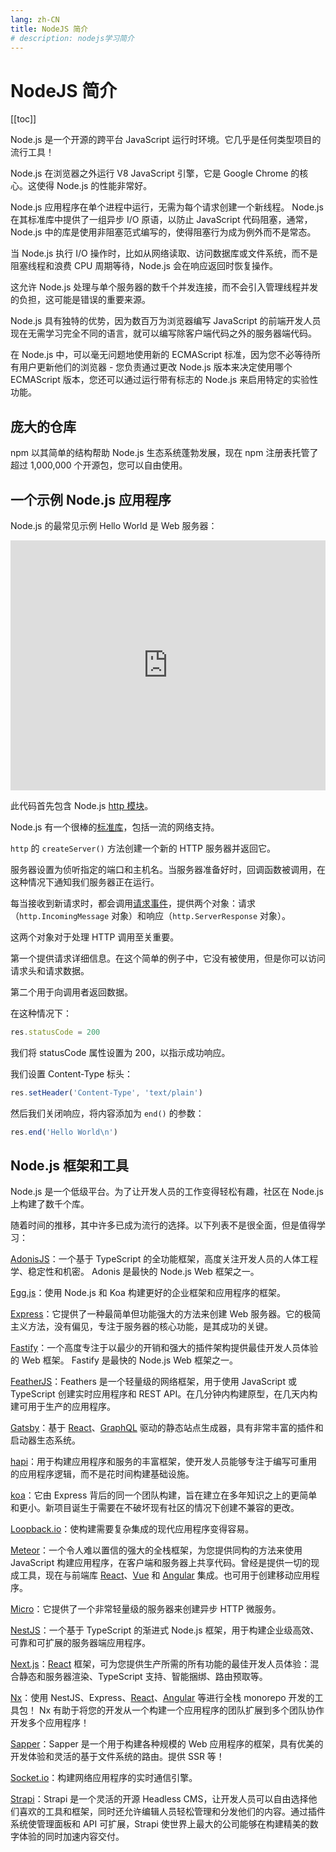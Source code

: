 ```yaml
---
lang: zh-CN
title: NodeJS 简介
# description: nodejs学习简介
---
```


# NodeJS 简介

<!-- 添加目录到当前Markdown -->
[[toc]]

Node.js 是一个开源的跨平台 JavaScript 运行时环境。它几乎是任何类型项目的流行工具！

Node.js 在浏览器之外运行 V8 JavaScript 引擎，它是 Google Chrome 的核心。这使得 Node.js 的性能非常好。

Node.js 应用程序在单个进程中运行，无需为每个请求创建一个新线程。 Node.js 在其标准库中提供了一组异步 I/O 原语，以防止 JavaScript 代码阻塞，通常，Node.js 中的库是使用非阻塞范式编写的，使得阻塞行为成为例外而不是常态。

当 Node.js 执行 I/O 操作时，比如从网络读取、访问数据库或文件系统，而不是阻塞线程和浪费 CPU 周期等待，Node.js 会在响应返回时恢复操作。

这允许 Node.js 处理与单个服务器的数千个并发连接，而​​不会引入管理线程并发的负担，这可能是错误的重要来源。

Node.js 具有独特的优势，因为数百万为浏览器编写 JavaScript 的前端开发人员现在无需学习完全不同的语言，就可以编写除客户端代码之外的服务器端代码。

在 Node.js 中，可以毫无问题地使用新的 ECMAScript 标准，因为您不必等待所有用户更新他们的浏览器 - 您负责通过更改 Node.js 版本来决定使用哪个 ECMAScript 版本，您还可以通过运行带有标志的 Node.js 来启用特定的实验性功能。

## 庞大的仓库

npm 以其简单的结构帮助 Node.js 生态系统蓬勃发展，现在 npm 注册表托管了超过 1,000,000 个开源包，您可以自由使用。

## 一个示例 Node.js 应用程序

Node.js 的最常见示例 Hello World 是 Web 服务器：

<iframe title="Hello world web server" src="https://stackblitz.com/edit/nodejs-dev-0001-01?embed=1&amp;file=index.js&amp;zenmode=1" alt="nodejs-dev-0001-01 on StackBlitz" style="height: 400px; width: 100%; border: 0px;"></iframe>

此代码首先包含 Node.js [http 模块](https://nodejs.org/api/http.html)。

Node.js 有一个很棒的[标准库](https://nodejs.org/api/)，包括一流的网络支持。

```http``` 的 ```createServer()``` 方法创建一个新的 HTTP 服务器并返回它。

服务器设置为侦听指定的端口和主机名。当服务器准备好时，回调函数被调用，在这种情况下通知我们服务器正在运行。

每当接收到新请求时，都会调用[请求事件](https://nodejs.org/api/http.html#http_event_request)，提供两个对象：请求（```http.IncomingMessage``` 对象）和响应（```http.ServerResponse``` 对象）。

这两个对象对于处理 HTTP 调用至关重要。

第一个提供请求详细信息。在这个简单的例子中，它没有被使用，但是你可以访问请求头和请求数据。

第二个用于向调用者返回数据。

在这种情况下：

```js
res.statusCode = 200
```
我们将 statusCode 属性设置为 200，以指示成功响应。

我们设置 Content-Type 标头：

```js
res.setHeader('Content-Type', 'text/plain')
```

然后我们关闭响应，将内容添加为 ```end()``` 的参数：

```js
res.end('Hello World\n')
```

## Node.js 框架和工具

Node.js 是一个低级平台。为了让开发人员的工作变得轻松有趣，社区在 Node.js 上构建了数千个库。

随着时间的推移，其中许多已成为流行的选择。以下列表不是很全面，但是值得学习：

[AdonisJS](https://adonisjs.com/)：一个基于 TypeScript 的全功能框架，高度关注开发人员的人体工程学、稳定性和机密。 Adonis 是最快的 Node.js Web 框架之一。

[Egg.js](https://eggjs.org/en/)：使用 Node.js 和 Koa 构建更好的企业框架和应用程序的框架。

[Express](https://expressjs.com/)：它提供了一种最简单但功能强大的方法来创建 Web 服务器。它的极简主义方法，没有偏见，专注于服务器的核心功能，是其成功的关键。

[Fastify](https://www.fastify.io/)：一个高度专注于以最少的开销和强大的插件架构提供最佳开发人员体验的 Web 框架。 Fastify 是最快的 Node.js Web 框架之一。

[FeatherJS](https://feathersjs.com/)：Feathers 是一个轻量级的网络框架，用于使用 JavaScript 或 TypeScript 创建实时应用程序和 REST API。在几分钟内构建原型，在几天内构建可用于生产的应用程序。

[Gatsby](https://www.gatsbyjs.com/)：基于 [React](https://reactjs.org/)、[GraphQL](https://graphql.org/) 驱动的静态站点生成器，具有非常丰富的插件和启动器生态系统。

[hapi](https://hapi.dev/)：用于构建应用程序和服务的丰富框架，使开发人员能够专注于编写可重用的应用程序逻辑，而不是花时间构建基础设施。

[koa](http://koajs.com/)：它由 Express 背后的同一个团队构建，旨在建立在多年知识之上的更简单和更小。新项目诞生于需要在不破坏现有社区的情况下创建不兼容的更改。

[Loopback.io](https://loopback.io/)：使构建需要复杂集成的现代应用程序变得容易。

[Meteor](https://meteor.com/)：一个令人难以置信的强大的全栈框架，为您提供同构的方法来使用 JavaScript 构建应用程序，在客户端和服务器上共享代码。曾经是提供一切的现成工具，现在与前端库 [React](https://reactjs.org/)、[Vue](https://vuejs.org/) 和 [Angular](https://angular.io/) 集成。也可用于创建移动应用程序。

[Micro](https://github.com/vercel/micro)：它提供了一个非常轻量级的服务器来创建异步 HTTP 微服务。

[NestJS](https://nestjs.com/)：一个基于 TypeScript 的渐进式 Node.js 框架，用于构建企业级高效、可靠和可扩展的服务器端应用程序。

[Next.js](https://nextjs.org/)：[React](https://reactjs.org/) 框架，可为您提供生产所需的所有功能的最佳开发人员体验：混合静态和服务器渲染、TypeScript 支持、智能捆绑、路由预取等。

[Nx](https://nx.dev/)：使用 NestJS、Express、[React](https://reactjs.org/)、[Angular](https://angular.io/) 等进行全栈 monorepo 开发的工具包！ Nx 有助于将您的开发从一个构建一个应用程序的团队扩展到多个团队协作开发多个应用程序！

[Sapper](https://sapper.svelte.dev/)：Sapper 是一个用于构建各种规模的 Web 应用程序的框架，具有优美的开发体验和灵活的基于文件系统的路由。提供 SSR 等！

[Socket.io](https://socket.io/)：构建网络应用程序的实时通信引擎。

[Strapi](https://strapi.io/)：Strapi 是一个灵活的开源 Headless CMS，让开发人员可以自由选择他们喜欢的工具和框架，同时还允许编辑人员轻松管理和分发他们的内容。通过插件系统使管理面板和 API 可扩展，Strapi 使世界上最大的公司能够在构建精美的数字体验的同时加速内容交付。